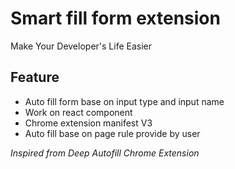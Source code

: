 # Smart fill form extension
Make Your Developer's Life Easier

## Feature
- Auto fill form base on input type and input name
- Work on react component
- Chrome extension manifest V3
- Auto fill base on page rule provide by user


*Inspired from Deep Autofill Chrome Extension*
